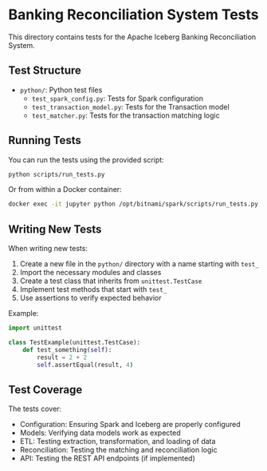 # Banking Reconciliation System Tests

This directory contains tests for the Apache Iceberg Banking Reconciliation System.

## Test Structure

- `python/`: Python test files
  - `test_spark_config.py`: Tests for Spark configuration
  - `test_transaction_model.py`: Tests for the Transaction model
  - `test_matcher.py`: Tests for the transaction matching logic

## Running Tests

You can run the tests using the provided script:

```bash
python scripts/run_tests.py
```

Or from within a Docker container:

```bash
docker exec -it jupyter python /opt/bitnami/spark/scripts/run_tests.py
```

## Writing New Tests

When writing new tests:

1. Create a new file in the `python/` directory with a name starting with `test_`
2. Import the necessary modules and classes
3. Create a test class that inherits from `unittest.TestCase`
4. Implement test methods that start with `test_`
5. Use assertions to verify expected behavior

Example:

```python
import unittest

class TestExample(unittest.TestCase):
    def test_something(self):
        result = 2 + 2
        self.assertEqual(result, 4)
```

## Test Coverage

The tests cover:

- Configuration: Ensuring Spark and Iceberg are properly configured
- Models: Verifying data models work as expected
- ETL: Testing extraction, transformation, and loading of data
- Reconciliation: Testing the matching and reconciliation logic
- API: Testing the REST API endpoints (if implemented)
